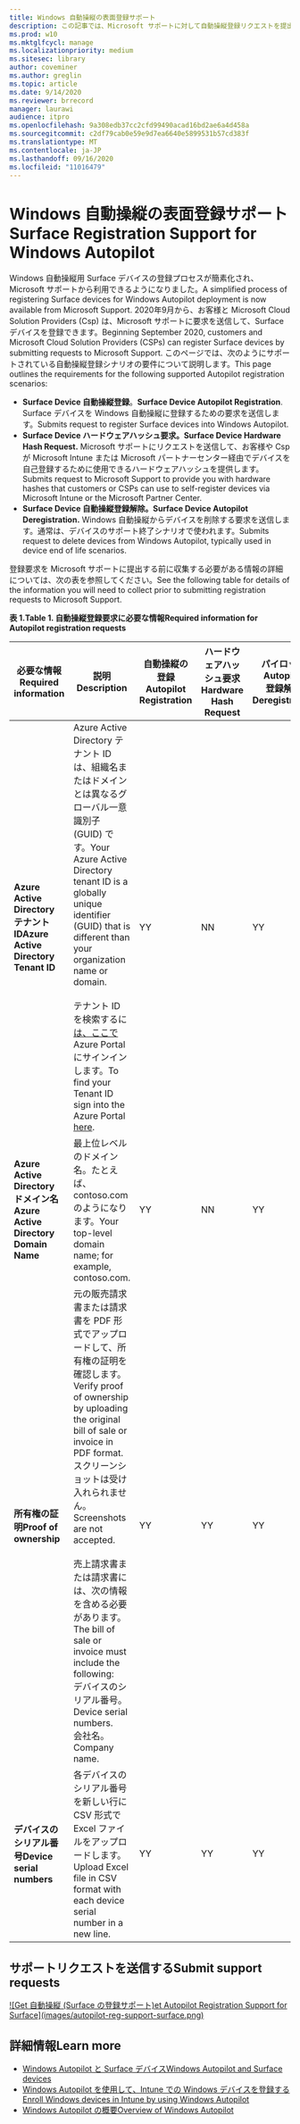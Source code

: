 ```yaml
---
title: Windows 自動操縦の表面登録サポート
description: この記事では、Microsoft サポートに対して自動操縦登録リクエストを提出するための要件について説明します。
ms.prod: w10
ms.mktglfcycl: manage
ms.localizationpriority: medium
ms.sitesec: library
author: coveminer
ms.author: greglin
ms.topic: article
ms.date: 9/14/2020
ms.reviewer: brrecord
manager: laurawi
audience: itpro
ms.openlocfilehash: 9a308edb37cc2cfd99490acad16bd2ae6a4d458a
ms.sourcegitcommit: c2df79cab0e59e9d7ea6640e5899531b57cd383f
ms.translationtype: MT
ms.contentlocale: ja-JP
ms.lasthandoff: 09/16/2020
ms.locfileid: "11016479"
---
```

# <span data-ttu-id="f98fa-103">Windows 自動操縦の表面登録サポート</span><span class="sxs-lookup"><span data-stu-id="f98fa-103">Surface Registration Support for Windows Autopilot</span></span>

<span data-ttu-id="f98fa-104">Windows 自動操縦用 Surface デバイスの登録プロセスが簡素化され、Microsoft サポートから利用できるようになりました。</span><span class="sxs-lookup"><span data-stu-id="f98fa-104">A simplified process of registering Surface devices for Windows Autopilot deployment is now available from Microsoft Support.</span></span> <span data-ttu-id="f98fa-105">2020年9月から、お客様と Microsoft Cloud Solution Providers (Csp) は、Microsoft サポートに要求を送信して、Surface デバイスを登録できます。</span><span class="sxs-lookup"><span data-stu-id="f98fa-105">Beginning September 2020, customers and Microsoft Cloud Solution Providers (CSPs) can register Surface devices by submitting requests to Microsoft Support.</span></span> <span data-ttu-id="f98fa-106">このページでは、次のようにサポートされている自動操縦登録シナリオの要件について説明します。</span><span class="sxs-lookup"><span data-stu-id="f98fa-106">This page outlines the requirements for the following supported Autopilot registration scenarios:</span></span>
 

- <span data-ttu-id="f98fa-107">**Surface Device 自動操縦登録**。</span><span class="sxs-lookup"><span data-stu-id="f98fa-107">**Surface Device Autopilot Registration**.</span></span> <span data-ttu-id="f98fa-108">Surface デバイスを Windows 自動操縦に登録するための要求を送信します。</span><span class="sxs-lookup"><span data-stu-id="f98fa-108">Submits request to register Surface devices into Windows Autopilot.</span></span>
- **<span data-ttu-id="f98fa-109">Surface Device ハードウェアハッシュ要求。</span><span class="sxs-lookup"><span data-stu-id="f98fa-109">Surface Device Hardware Hash Request.</span></span>** <span data-ttu-id="f98fa-110">Microsoft サポートにリクエストを送信して、お客様や Csp が Microsoft Intune または Microsoft パートナーセンター経由でデバイスを自己登録するために使用できるハードウェアハッシュを提供します。</span><span class="sxs-lookup"><span data-stu-id="f98fa-110">Submits request to Microsoft Support to provide you with hardware hashes that customers or CSPs can use to self-register devices via Microsoft Intune or the Microsoft Partner Center.</span></span>
- **<span data-ttu-id="f98fa-111">Surface Device 自動操縦登録解除。</span><span class="sxs-lookup"><span data-stu-id="f98fa-111">Surface Device Autopilot Deregistration.</span></span>** <span data-ttu-id="f98fa-112">Windows 自動操縦からデバイスを削除する要求を送信します。通常は、デバイスのサポート終了シナリオで使われます。</span><span class="sxs-lookup"><span data-stu-id="f98fa-112">Submits request to delete devices from Windows Autopilot, typically used in device end of life scenarios.</span></span>

<span data-ttu-id="f98fa-113">登録要求を Microsoft サポートに提出する前に収集する必要がある情報の詳細については、次の表を参照してください。</span><span class="sxs-lookup"><span data-stu-id="f98fa-113">See the following table for details of the information you will need to collect prior to submitting registration requests to Microsoft Support.</span></span>
 
**<span data-ttu-id="f98fa-114">表 1.</span><span class="sxs-lookup"><span data-stu-id="f98fa-114">Table 1.</span></span> <span data-ttu-id="f98fa-115">自動操縦登録要求に必要な情報</span><span class="sxs-lookup"><span data-stu-id="f98fa-115">Required information for Autopilot registration requests</span></span>**
 

| <span data-ttu-id="f98fa-116">必要な情報</span><span class="sxs-lookup"><span data-stu-id="f98fa-116">Required information</span></span>                   | <span data-ttu-id="f98fa-117">説明</span><span class="sxs-lookup"><span data-stu-id="f98fa-117">Description</span></span>                                                                                                                                                                                                                                                                                    | <span data-ttu-id="f98fa-118">自動操縦の登録</span><span class="sxs-lookup"><span data-stu-id="f98fa-118">Autopilot Registration</span></span> | <span data-ttu-id="f98fa-119">ハードウェアハッシュ要求</span><span class="sxs-lookup"><span data-stu-id="f98fa-119">Hardware Hash Request</span></span> | <span data-ttu-id="f98fa-120">パイロット</span><span class="sxs-lookup"><span data-stu-id="f98fa-120">Autopilot</span></span><br><span data-ttu-id="f98fa-121">登録解除</span><span class="sxs-lookup"><span data-stu-id="f98fa-121">Deregistration</span></span> |
| -------------------------------------- | ---------------------------------------------------------------------------------------------------------------------------------------------------------------------------------------------------------------------------------------------------------------------------------------------- | ---------------------- | --------------------- | --------------------------- |
| **<span data-ttu-id="f98fa-122">Azure Active Directory テナント ID</span><span class="sxs-lookup"><span data-stu-id="f98fa-122">Azure Active Directory Tenant ID</span></span>**   | <span data-ttu-id="f98fa-123">Azure Active Directory テナント ID は、組織名またはドメインとは異なるグローバル一意識別子 (GUID) です。</span><span class="sxs-lookup"><span data-stu-id="f98fa-123">Your Azure Active Directory tenant ID is a globally unique identifier (GUID) that is different than your organization name or domain.</span></span><br> <br><span data-ttu-id="f98fa-124">テナント ID を検索するに [は、ここで](https://portal.azure.com/#blade/Microsoft_AAD_IAM/ActiveDirectoryMenuBlade/Properties)Azure Portal にサインインします。</span><span class="sxs-lookup"><span data-stu-id="f98fa-124">To find your Tenant ID sign into the Azure Portal [here](https://portal.azure.com/#blade/Microsoft_AAD_IAM/ActiveDirectoryMenuBlade/Properties).</span></span> | <span data-ttu-id="f98fa-125">Y</span><span class="sxs-lookup"><span data-stu-id="f98fa-125">Y</span></span>                      | <span data-ttu-id="f98fa-126">N</span><span class="sxs-lookup"><span data-stu-id="f98fa-126">N</span></span>                     | <span data-ttu-id="f98fa-127">Y</span><span class="sxs-lookup"><span data-stu-id="f98fa-127">Y</span></span>                           |
| **<span data-ttu-id="f98fa-128">Azure Active Directory ドメイン名</span><span class="sxs-lookup"><span data-stu-id="f98fa-128">Azure Active Directory Domain Name</span></span>** | <span data-ttu-id="f98fa-129">最上位レベルのドメイン名。たとえば、contoso.com のようになります。</span><span class="sxs-lookup"><span data-stu-id="f98fa-129">Your top-level domain name; for example, contoso.com.</span></span>                                                                                                                                                                                                                                          | <span data-ttu-id="f98fa-130">Y</span><span class="sxs-lookup"><span data-stu-id="f98fa-130">Y</span></span>                      | <span data-ttu-id="f98fa-131">N</span><span class="sxs-lookup"><span data-stu-id="f98fa-131">N</span></span>                     | <span data-ttu-id="f98fa-132">Y</span><span class="sxs-lookup"><span data-stu-id="f98fa-132">Y</span></span>                           |
| **<span data-ttu-id="f98fa-133">所有権の証明</span><span class="sxs-lookup"><span data-stu-id="f98fa-133">Proof of ownership</span></span>**                 | <span data-ttu-id="f98fa-134">元の販売請求書または請求書を PDF 形式でアップロードして、所有権の証明を確認します。</span><span class="sxs-lookup"><span data-stu-id="f98fa-134">Verify proof of ownership by uploading the original bill of sale or invoice in PDF format.</span></span> <span data-ttu-id="f98fa-135">スクリーンショットは受け入れられません。</span><span class="sxs-lookup"><span data-stu-id="f98fa-135">Screenshots are not accepted.</span></span><br> <br><span data-ttu-id="f98fa-136">売上請求書または請求書には、次の情報を含める必要があります。</span><span class="sxs-lookup"><span data-stu-id="f98fa-136">The bill of sale or invoice  must include the following:</span></span><br><span data-ttu-id="f98fa-137">デバイスのシリアル番号。</span><span class="sxs-lookup"><span data-stu-id="f98fa-137">Device serial numbers.</span></span><br><span data-ttu-id="f98fa-138">会社名。</span><span class="sxs-lookup"><span data-stu-id="f98fa-138">Company name.</span></span>                                                           | <span data-ttu-id="f98fa-139">Y</span><span class="sxs-lookup"><span data-stu-id="f98fa-139">Y</span></span>                      | <span data-ttu-id="f98fa-140">Y</span><span class="sxs-lookup"><span data-stu-id="f98fa-140">Y</span></span>                     | <span data-ttu-id="f98fa-141">Y</span><span class="sxs-lookup"><span data-stu-id="f98fa-141">Y</span></span>                           |
| **<span data-ttu-id="f98fa-142">デバイスのシリアル番号</span><span class="sxs-lookup"><span data-stu-id="f98fa-142">Device serial numbers</span></span>**              | <span data-ttu-id="f98fa-143">各デバイスのシリアル番号を新しい行に CSV 形式で Excel ファイルをアップロードします。</span><span class="sxs-lookup"><span data-stu-id="f98fa-143">Upload Excel file in CSV format with each device serial number in a new line.</span></span>                                                                                                                                                                                                                  | <span data-ttu-id="f98fa-144">Y</span><span class="sxs-lookup"><span data-stu-id="f98fa-144">Y</span></span>                      | <span data-ttu-id="f98fa-145">Y</span><span class="sxs-lookup"><span data-stu-id="f98fa-145">Y</span></span>                     | <span data-ttu-id="f98fa-146">Y</span><span class="sxs-lookup"><span data-stu-id="f98fa-146">Y</span></span>                           |

 

## <span data-ttu-id="f98fa-147">サポートリクエストを送信する</span><span class="sxs-lookup"><span data-stu-id="f98fa-147">Submit support requests</span></span>

  [![G<span data-ttu-id="f98fa-148">et 自動操縦 (Surface の登録サポート)</span><span class="sxs-lookup"><span data-stu-id="f98fa-148">et Autopilot Registration Support for Surface]</span></span>(images/autopilot-reg-support-surface.png)](https://support.microsoft.com/supportrequestform/0d8bf192-cab7-6d39-143d-5a17840b9f5f)
 
 
 
## <span data-ttu-id="f98fa-149">詳細情報</span><span class="sxs-lookup"><span data-stu-id="f98fa-149">Learn more</span></span>

- [<span data-ttu-id="f98fa-150">Windows Autopilot と Surface デバイス</span><span class="sxs-lookup"><span data-stu-id="f98fa-150">Windows Autopilot and Surface devices</span></span>](windows-autopilot-and-surface-devices.md)
- [<span data-ttu-id="f98fa-151">Windows Autopilot を使用して、Intune での Windows デバイスを登録する</span><span class="sxs-lookup"><span data-stu-id="f98fa-151">Enroll Windows devices in Intune by using Windows Autopilot</span></span>](https://docs.microsoft.com/mem/autopilot/enrollment-autopilot)
- [<span data-ttu-id="f98fa-152">Windows Autopilot の概要</span><span class="sxs-lookup"><span data-stu-id="f98fa-152">Overview of Windows Autopilot</span></span>](https://docs.microsoft.com/mem/autopilot/windows-autopilot)

 
 
 


